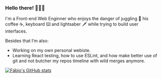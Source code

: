 ### Hello there! 🙋🏼‍♂️

I'm a Front-end Web Enginner who enjoys the danger of juggling 🤹 his coffee ☕, keyboard ⌨️ and lightsaber 🗡️ while trying to build user interfaces.

Besides that I’m also:
 - Working on my own personal webiste.
 - Learning React testing, how to use ESLint, and how make better use of git and not butcher my repos timeline with wild merges anymore.

[![Fábio's GitHub stats](https://github-readme-stats.vercel.app/api?username=chagall)](https://github.com/anuraghazra/github-readme-stats&count_private=true)
